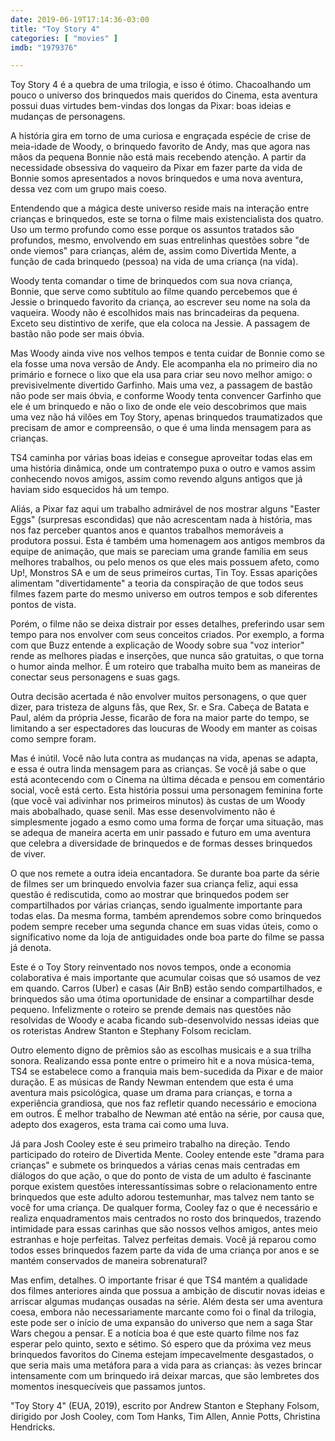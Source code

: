 ```yaml
---
date: 2019-06-19T17:14:36-03:00
title: "Toy Story 4"
categories: [ "movies" ]
imdb: "1979376"

---
```

Toy Story 4 é a quebra de uma trilogia, e isso é ótimo. Chacoalhando um pouco o universo dos brinquedos mais queridos do Cinema, esta aventura possui duas virtudes bem-vindas dos longas da Pixar: boas ideias e mudanças de personagens.

A história gira em torno de uma curiosa e engraçada espécie de crise de meia-idade de Woody, o brinquedo favorito de Andy, mas que agora nas mãos da pequena Bonnie não está mais recebendo atenção. A partir da necessidade obsessiva do vaqueiro da Pixar em fazer parte da vida de Bonnie somos apresentados a novos brinquedos e uma nova aventura, dessa vez com um grupo mais coeso.

Entendendo que a mágica deste universo reside mais na interação entre crianças e brinquedos, este se torna o filme mais existencialista dos quatro. Uso um termo profundo como esse porque os assuntos tratados são profundos, mesmo, envolvendo em suas entrelinhas questões sobre "de onde viemos" para crianças, além de, assim como Divertida Mente, a função de cada brinquedo (pessoa) na vida de uma criança (na vida).

Woody tenta comandar o time de brinquedos com sua nova criança, Bonnie, que serve como subtítulo ao filme quando percebemos que é Jessie o brinquedo favorito da criança, ao escrever seu nome na sola da vaqueira. Woody não é escolhidos mais nas brincadeiras da pequena. Exceto seu distintivo de xerife, que ela coloca na Jessie. A passagem de bastão não pode ser mais óbvia.

Mas Woody ainda vive nos velhos tempos e tenta cuidar de Bonnie como se ela fosse uma nova versão de Andy. Ele acompanha ela no primeiro dia no primário e fornece o lixo que ela usa para criar seu novo melhor amigo: o previsivelmente divertido Garfinho. Mais uma vez, a passagem de bastão não pode ser mais óbvia, e conforme Woody tenta convencer Garfinho que ele é um brinquedo e não o lixo de onde ele veio descobrimos que mais uma vez não há vilões em Toy Story, apenas brinquedos traumatizados que precisam de amor e compreensão, o que é uma linda mensagem para as crianças.

TS4 caminha por várias boas ideias e consegue aproveitar todas elas em uma história dinâmica, onde um contratempo puxa o outro e vamos assim conhecendo novos amigos, assim como revendo alguns antigos que já haviam sido esquecidos há um tempo.

Aliás, a Pixar faz aqui um trabalho admirável de nos mostrar alguns "Easter Eggs" (surpresas escondidas) que não acrescentam nada à história, mas nos faz perceber quantos anos e quantos trabalhos memoráveis a produtora possui. Esta é também uma homenagem aos antigos membros da equipe de animação, que mais se pareciam uma grande família em seus melhores trabalhos, ou pelo menos os que eles mais possuem afeto, como Up!, Monstros SA e um de seus primeiros curtas, Tin Toy. Essas aparições alimentam "divertidamente" a teoria da conspiração de que todos seus filmes fazem parte do mesmo universo em outros tempos e sob diferentes pontos de vista.

Porém, o filme não se deixa distrair por esses detalhes, preferindo usar sem tempo para nos envolver com seus conceitos criados. Por exemplo, a forma com que Buzz entende a explicação de Woody sobre sua "voz interior" rende as melhores piadas e inserções, que nunca são gratuitas, o que torna o humor ainda melhor. É um roteiro que trabalha muito bem as maneiras de conectar seus personagens e suas gags.

Outra decisão acertada é não envolver muitos personagens, o que quer dizer, para tristeza de alguns fãs, que Rex, Sr. e Sra. Cabeça de Batata e Paul, além da própria Jesse, ficarão de fora na maior parte do tempo, se limitando a ser espectadores das loucuras de Woody em manter as coisas como sempre foram.

Mas é inútil. Você não luta contra as mudanças na vida, apenas se adapta, e essa é outra linda mensagem para as crianças. Se você já sabe o que está acontecendo com o Cinema na última década e pensou em comentário social, você está certo. Esta história possui uma personagem feminina forte (que você vai adivinhar nos primeiros minutos) às custas de um Woody mais abobalhado, quase senil. Mas esse desenvolvimento não é simplesmente jogado a esmo como uma forma de forçar uma situação, mas se adequa de maneira acerta em unir passado e futuro em uma aventura que celebra a diversidade de brinquedos e de formas desses brinquedos de viver.

O que nos remete a outra ideia encantadora. Se durante boa parte da série de filmes ser um brinquedo envolvia fazer sua criança feliz, aqui essa questão é rediscutida, como ao mostrar que brinquedos podem ser compartilhados por várias crianças, sendo igualmente importante para todas elas. Da mesma forma, também aprendemos sobre como brinquedos podem sempre receber uma segunda chance em suas vidas úteis, como o significativo nome da loja de antiguidades onde boa parte do filme se passa já denota.

Este é o Toy Story reinventado nos novos tempos, onde a economia colaborativa é mais importante que acumular coisas que só usamos de vez em quando. Carros (Uber) e casas (Air BnB) estão sendo compartilhados, e brinquedos são uma ótima oportunidade de ensinar a compartilhar desde pequeno. Infelizmente o roteiro se prende demais nas questões não resolvidas de Woody e acaba ficando sub-desenvolvido nessas ideias que os roteristas Andrew Stanton e Stephany Folsom reciclam.

Outro elemento digno de prêmios são as escolhas musicais e a sua trilha sonora. Realizando essa ponte entre o primeiro hit e a nova música-tema, TS4 se estabelece como a franquia mais bem-sucedida da Pixar e de maior duração. E as músicas de Randy Newman entendem que esta é uma aventura mais psicológica, quase um drama para crianças, e torna a experiência grandiosa, que nos faz refletir quando necessário e emociona em outros. É melhor trabalho de Newman até então na série, por causa que, adepto dos exageros, esta trama cai como uma luva.

Já para Josh Cooley este é seu primeiro trabalho na direção. Tendo participado do roteiro de Divertida Mente. Cooley entende este "drama para crianças" e submete os brinquedos a várias cenas mais centradas em diálogos do que ação, o que do ponto de vista de um adulto é fascinante porque existem questões interessantíssimas sobre o relacionamento entre brinquedos que este adulto adorou testemunhar, mas talvez nem tanto se você for uma criança. De qualquer forma, Cooley faz o que é necessário e realiza enquadramentos mais centrados no rosto dos brinquedos, trazendo intimidade para essas carinhas que são nossos velhos amigos, antes meio estranhas e hoje perfeitas. Talvez perfeitas demais. Você já reparou como todos esses brinquedos fazem parte da vida de uma criança por anos e se mantém conservados de maneira sobrenatural?

Mas enfim, detalhes. O importante frisar é que TS4 mantém a qualidade dos filmes anteriores ainda que possua a ambição de discutir novas ideias e arriscar algumas mudanças ousadas na série. Além desta ser uma aventura coesa, embora não necessariamente marcante como foi o final da trilogia, este pode ser o início de uma expansão do universo que nem a saga Star Wars chegou a pensar. E a notícia boa é que este quarto filme nos faz esperar pelo quinto, sexto e sétimo. Só espero que da próxima vez meus brinquedos favoritos do Cinema estejam impecavelmente desgastados, o que seria mais uma metáfora para a vida para as crianças: às vezes brincar intensamente com um brinquedo irá deixar marcas, que são lembretes dos momentos inesquecíveis que passamos juntos.


"Toy Story 4" (EUA, 2019), escrito por Andrew Stanton e Stephany Folsom, dirigido por Josh Cooley, com Tom Hanks, Tim Allen, Annie Potts, Christina Hendricks.



